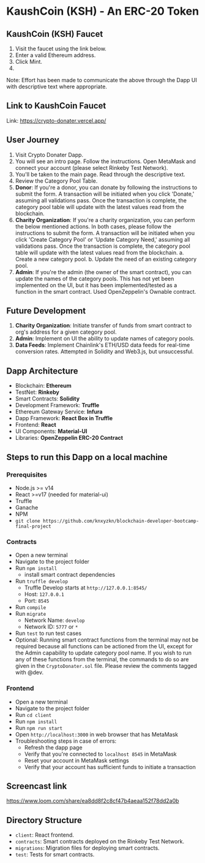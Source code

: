 # KaushCoin (KSH) - An ERC-20 Token

## KaushCoin (KSH) Faucet

1. Visit the faucet using the link below.
2. Enter a valid Ethereum address.
3. Click Mint.
4. 

Note: Effort has been made to communicate the above through the Dapp UI with descriptive text where appropriate.

## Link to KaushCoin Faucet

Link: https://crypto-donater.vercel.app/

## User Journey

1. Visit Crypto Donater Dapp.
2. You will see an intro page. Follow the instructions. Open MetaMask and connect your account (please select Rinkeby Test Network).
3. You'll be taken to the main page. Read through the descriptive text.
4. Review the Category Pool Table.
5. **Donor**: If you're a donor, you can donate by following the instructions to submit the form. A transaction will be initiated when you click 'Donate,' assuming all validations pass. Once the transaction is complete, the category pool table will update with the latest values read from the blockchain.
6. **Charity Organization**: If you're a charity organization, you can perform the below mentioned actions. In both cases, please follow the instructions to submit the form. A transaction will be initiated when you click 'Create Category Pool' or 'Update Category Need,' assuming all validations pass. Once the transaction is complete, the category pool table will update with the latest values read from the blockchain.
  a. Create a new category pool.
  b. Update the need of an existing category pool.
7. **Admin**: If you're the admin (the owner of the smart contract), you can update the names of the category pools. This has not yet been implemented on the UI, but it has been implemented/tested as a function in the smart contract. Used OpenZeppelin's Ownable contract.

## Future Development

1. **Charity Organization**: Initiate transfer of funds from smart contract to org's address for a given category pool.
2. **Admin**: Implement on UI the ability to update names of category pools.
3. **Data Feeds**: Implement Chainlink's ETH/USD data feeds for real-time conversion rates. Attempted in Solidity and Web3.js, but unsuccessful.

## Dapp Architecture

- Blockchain: **Ethereum**
- TestNet: **Rinkeby**
- Smart Contracts: **Solidity**
- Development Framework: **Truffle**
- Ethereum Gateway Service: **Infura**
- Dapp Framework: **React Box in Truffle**
- Frontend: **React**
- UI Components: **Material-UI**
- Libraries: **OpenZeppelin ERC-20 Contract**


## Steps to run this Dapp on a local machine

### Prerequisites

- Node.js >= v14
- React >=v17 (needed for material-ui)
- Truffle
- Ganache
- NPM
- `git clone https://github.com/knxyzkn/blockchain-developer-bootcamp-final-project`

### Contracts

- Open a new terminal
- Navigate to the project folder
- Run `npm install`
  - install smart contract dependencies
- Run `truffle develop`
  - Truffle Develop starts at `http://127.0.0.1:8545/`
  - Host: `127.0.0.1`
  - Port: `8545`
- Run `compile`
- Run `migrate`
  - Network Name: `develop`
  - Network ID: `5777` or `*`
- Run `test` to run test cases
- Optional: Running smart contract functions from the terminal may not be required because all functions can be actioned from the UI, except for the Admin capability to update category pool name. If you wish to run any of these functions from the terminal, the commands to do so are given in the `CryptoDonater.sol` file. Please review the comments tagged with @dev.

### Frontend

- Open a new terminal
- Navigate to the project folder
- Run `cd client`
- Run `npm install`
- Run `npm run start`
- Open `http://localhost:3000` in web browser that has MetaMask
- Troubleshooting steps in case of errors:
  - Refresh the dapp page
  - Verify that you're connected to `localhost 8545` in MetaMask
  - Reset your account in MetaMask settings
  - Verify that your account has sufficient funds to initiate a transaction

## Screencast link

https://www.loom.com/share/ea8dd8f2c8cf47b4aeaa152f78dd2a0b

## Directory Structure

- `client`: React frontend.
- `contracts`: Smart contracts deployed on the Rinkeby Test Network.
- `migrations`: Migration files for deploying smart contracts.
- `test`: Tests for smart contracts.
